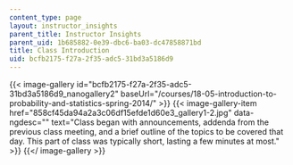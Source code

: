 ```yaml
---
content_type: page
layout: instructor_insights
parent_title: Instructor Insights
parent_uid: 1b685882-0e39-dbc6-ba03-dc47858871bd
title: Class Introduction
uid: bcfb2175-f27a-2f35-adc5-31bd3a5186d9
---
```


{{< image-gallery id="bcfb2175-f27a-2f35-adc5-31bd3a5186d9_nanogallery2" baseUrl="/courses/18-05-introduction-to-probability-and-statistics-spring-2014/" >}}
{{< image-gallery-item href="858cf45da94a2a3c06df15efde1d60e3_gallery1-2.jpg" data-ngdesc="" text="Class began with announcements, addenda from the previous class meeting, and a brief outline of the topics to be covered that day. This part of class was typically short, lasting a few minutes at most." >}}
{{</ image-gallery >}}